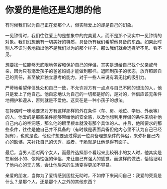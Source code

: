 # 你爱的是他还是幻想的他

有时候我们以为自己正在爱那个人，但实际爱上的却是自己的幻象。 

一见钟情时，我们往往爱上的是想象中的完美爱人，而不是那个现实中一见钟情的对象。我们幻想他有一切美好的特质，具备所有我们希望他具备的东西。如果此时别人不识时务地指出他不是我们以为的那个样子，那么我们就会选择听不见、看不见。 

想要找一位能够无底限地包容和保护自己的伴侣，其实是想给自己找个父亲或母亲，因为只有溺爱孩子的爸爸妈妈才能做到那样。退回到孩子的状态，放弃照顾自己的责任，甚至放弃独立思考的能力，对于一些人来说有着无比的吸引力。 

严苛地希望伴侣处处和自己一致，不允许对方有一点点与自己不同的想法的人，他只是爱上了他自己。他自恋地认为自己的一切都是好的，是对的，伴侣应该无条件地拥护和遵从，否则就是不爱他。这实在是一种小孩子的想法。 

在择偶时一味地要求对方有这样那样的外在条件（车、房、地位、学历、外表等）的人，他爱的是那些条件能够带给他的安全感，以及他想利用伴侣的条件来填补他自己内心的空洞感，那么他的眼里根本就没有那个具体的人。并且，他所要求的那些条件，往往是他自己并不具备的（有时候是表面具备但他内心里不认为自己已经拥有），也就是说，他也许想要通过得到一位具备理想条件的伴侣，来弥补自己内心的缺憾，来衬托自己的优秀，或者，干脆就是让他觉得有面子。 

最后，当男人面对两个女人，而最终选择那个看起来比较弱小的女人时，他其实是在用弱小的、依赖性强的伴侣，来让自己有强大的感觉。而这样的做法，恰恰证明了他内心的无力感，会让他后来的生活变得更加不容易。 

亲爱的朋友，当你为了爱情感到困扰无助时，不如停下来问问自己：我爱的究竟是什么？是那个人，还是那个人之外的其他东西？